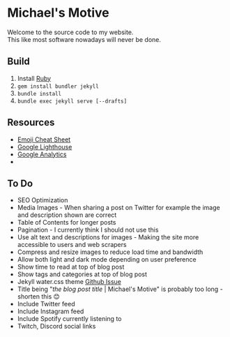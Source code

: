 # Michael's Motive

Welcome to the source code to my website.  
This like most software nowadays will never be done.

## Build

1. Install [Ruby](https://rubyinstaller.org/downloads/)
1. `gem install bundler jekyll`
1. `bundle install`
1. `bundle exec jekyll serve [--drafts]`

## Resources

- [Emoji Cheat Sheet](https://www.webfx.com/tools/emoji-cheat-sheet/)
- [Google Lighthouse](https://developers.google.com/web/tools/lighthouse)
- [Google Analytics](https://analytics.google.com/analytics/web/#/report/defaultid/a55845382w176857085p175657346/)
- []()

## To Do

- SEO Optimization
- Media Images - When sharing a post on Twitter for example the image and description shown are correct
- Table of Contents for longer posts
- Pagination - I currently think I should not use this
- Use alt text and descriptions for images - Making the site more accessible to users and web scrapers
- Compress and resize images to reduce load time and bandwidth
- Allow both light and dark mode depending on user preference
- Show time to read at top of blog post
- Show tags and categories at top of blog post
- Jekyll water.css theme [Github Issue](https://github.com/kognise/water.css/issues/18)
- Title being "*the blog post title* | Michael's Motive" is probably too long - shorten this 😊
- Include Twitter feed
- Include Instagram feed
- Include Spotify currently listening to
- Twitch, Discord social links
